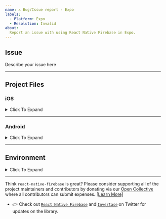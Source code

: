 ```yaml
---
name: ⚠️ Bug/Issue report - Expo
labels: 
  - Platform: Expo
  - Resolution: Invalid
about:
  Report an issue with using React Native Firebase in Expo.
---
```


<!---
Note: We have no support in place for using React Native Firebase in Expo applications (ejected or otherwise).

If you are seeing an issue, it may most likely not be an issue with React Native Firebase itself, but with the Expo runtime or with an incorrect React Native Firebase setup. For support on how to use Firebase with Expo, you should contact the Expo team or the Expo community.

General Expo issues are no longer be allowed on the React Native Firebase issue tracker. If you've investigated the Expo runtime or your app and found a genuine issue with React Native Firebase, please continue to open an issue.
--->


<!---
1) For feature requests please visit our [Feature Request Board](https://boards.invertase.io/react-native-firebase).
2) For questions and support please use our Discord chat: https://discord.gg/C9aK28N or Stack Overflow: https://stackoverflow.com/questions/tagged/react-native-firebase
3) If this is a setup issue then please make sure you've correctly followed the setup guides, most setup issues such as 'duplicate dex files', 'default app has not been initialized' etc are all down to an incorrect setup as the guides haven't been correctly followed.
-->

<!-- NOTE: You can change any of the `[ ]` to `[x]` to mark an option(s) as selected -->

<!-- PLEASE DO NOT REMOVE ANY SECTIONS FROM THIS ISSUE TEMPLATE   -->
<!--   Leave them as they are even if they're irrelevant to your issue -->

## Issue

<!-- Please describe your issue here --^ and provide as much detail as you can. -->
<!-- Include code snippets that show your usages of the library in the context of your project. -->
<!-- Snippets that also show how and where the library is imported in JS are useful to debug issues relating to importing or methods not found issues -->


Describe your issue here


---

## Project Files

<!-- Provide the contents of key project files which will help to debug -->
<!--     For Example: -->
<!--        - iOS: `Podfile` contents. -->
<!--        - Android: `android/build.gradle` contents. -->
<!--        - Android: `android/app/build.gradle` contents. -->
<!--        - Android: `AndroidManifest.xml` contents. -->

<!-- ADD THE CONTENTS OF THE FILES IN THE PROVIDED CODE BLOCKS BELOW -->

### iOS

<details><summary>Click To Expand</summary>
<p>

#### `ios/Podfile`:

- [ ] I'm not using Pods
- [x] I'm using Pods and my Podfile looks like:

```ruby
# N/A
```

#### `AppDelegate.m`:

```objc
// N/A
```

</p>
</details>

---

### Android

<details><summary>Click To Expand</summary>
<p>

#### Have you converted to AndroidX?

<!--- Mark any options that apply below -->
- [ ] my application is an AndroidX application?
- [ ] I am using `android/gradle.settings` `jetifier=true` for Android compatibility?
- [ ] I am using the NPM package `jetifier` for react-native compatibility?

#### `android/build.gradle`:

```groovy
// N/A
```

#### `android/app/build.gradle`:

```groovy
// N/A
```

#### `android/settings.gradle`:

```groovy
// N/A
```

#### `MainApplication.java`:

```java
// N/A
```

#### `AndroidManifest.xml`:

```xml
<!-- N/A -->
```

</p>
</details>


---

## Environment

<details><summary>Click To Expand</summary>
<p>

**`react-native info` output:**

<!-- Please run `react-native info` on your terminal and paste the contents into the code block below -->

```
 OUTPUT GOES HERE
```

<!-- change `[ ]` to `[x]` to select an option(s) -->

- **Platform that you're experiencing the issue on**:
  - [ ] iOS
  - [ ] Android
  - [ ] **iOS** but have not tested behavior on Android
  - [ ] **Android** but have not tested behavior on iOS
  - [ ] Both
- **`react-native-firebase` version you're using that has this issue:**
  - `e.g. 5.4.3`
- **`Firebase` module(s) you're using that has the issue:**
  - `e.g. Instance ID`
- **Are you using `TypeScript`?**
  - `Y/N` & `VERSION`
- **Are you using `Expo`?**
  - `Y` & `SDK VERSION`
  
</p>
</details>


<!-- Thanks for reading this far down ❤️  -->
<!-- High quality, detailed issues are much easier to triage for maintainers -->

<!-- For bonus points, if you put a 🔥 (:fire:) emojii at the start of the issue title we'll know -->
<!-- that you took the time to fill this out correctly, or, at least read this far -->

---

Think `react-native-firebase` is great? Please consider supporting all of the project maintainers and contributors by donating via our [Open Collective](https://opencollective.com/react-native-firebase/donate) where all contributors can submit expenses. [[Learn More]](https://invertase.io/oss/react-native-firebase/contributing/donations-expenses)

- 👉 Check out [`React Native Firebase`](https://twitter.com/rnfirebase) and [`Invertase`](https://twitter.com/invertaseio) on Twitter for updates on the library.

